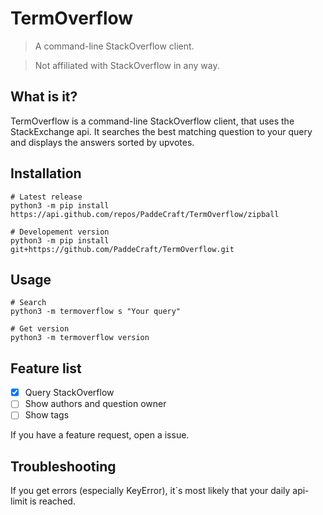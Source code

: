 # TermOverflow

> A command-line StackOverflow client.

> Not affiliated with StackOverflow in any way.

## What is it?

TermOverflow is a command-line StackOverflow client, that uses the StackExchange api.
It searches the best matching question to your query and displays the answers sorted by upvotes.

## Installation

```shell
# Latest release
python3 -m pip install https://api.github.com/repos/PaddeCraft/TermOverflow/zipball

# Developement version
python3 -m pip install git+https://github.com/PaddeCraft/TermOverflow.git
```

## Usage

```shell
# Search
python3 -m termoverflow s "Your query"

# Get version
python3 -m termoverflow version
```

## Feature list

- [x] Query StackOverflow
- [ ] Show authors and question owner
- [ ] Show tags

If you have a feature request, open a issue.

## Troubleshooting

If you get errors (especially KeyError), it´s most likely that your daily api-limit is reached.
